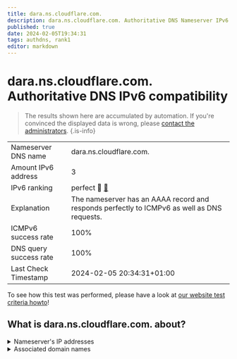 ```yaml
---
title: dara.ns.cloudflare.com.
description: dara.ns.cloudflare.com. Authoritative DNS Nameserver IPv6 compatibility
published: true
date: 2024-02-05T19:34:31
tags: authdns, rank1
editor: markdown
---
```


# dara.ns.cloudflare.com. Authoritative DNS IPv6 compatibility

> The results shown here are accumulated by automation. If you're convinced the displayed data is wrong, please [contact the administrators](/howto/chat). 
{.is-info}




|   |   |
| - | - |
| Nameserver DNS name | dara.ns.cloudflare.com.
| Amount IPv6 address | 3
| IPv6 ranking | perfect :1st_place_medal: [🔗](/howto/ranking) |
| Explanation | The nameserver has an AAAA record and responds perfectly to ICMPv6 as well as DNS requests. |
| ICMPv6 success rate | 100%|
| DNS query success rate | 100% |
| Last Check Timestamp | 2024-02-05 20:34:31+01:00 |

To see how this test was performed, please have a look at [our website test criteria howto](/howto/testcriteria/authdns)!


## What is dara.ns.cloudflare.com. about?




<details>
<summary>Nameserver's IP addresses</summary>

2a06:98c1:50::ac40:205b

2606:4700:50::adf5:3a5b

2803:f800:50::6ca2:c05b

</details>



<details>
<summary>Associated domain names</summary>

namu.wiki

</details>
